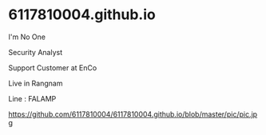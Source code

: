 # 6117810004.github.io
I'm No One


Security Analyst

Support Customer at EnCo

Live in Rangnam

Line : FALAMP

https://github.com/6117810004/6117810004.github.io/blob/master/pic/pic.jpg

